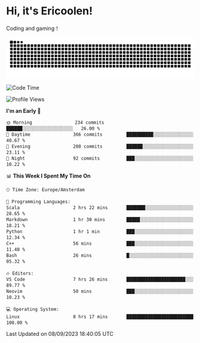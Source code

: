 # Hi, it's Ericoolen!
Coding and gaming！

<picture>
  <source media="(prefers-color-scheme: dark)" srcset="https://raw.githubusercontent.com/Eric-Song-Nop/Eric-Song-Nop/output/github-contribution-grid-snake-dark.svg">
  <source media="(prefers-color-scheme: light)" srcset="https://raw.githubusercontent.com/Eric-Song-Nop/Eric-Song-Nop/output/github-contribution-grid-snake.svg">
  <img alt="github contribution grid snake animation" src="https://raw.githubusercontent.com/Eric-Song-Nop/Eric-Song-Nop/output/github-contribution-grid-snake.svg">
</picture>

<!--START_SECTION:waka-->
![Code Time](http://img.shields.io/badge/Code%20Time-984%20hrs%2022%20mins-blue)

![Profile Views](http://img.shields.io/badge/Profile%20Views-0-blue)

**I'm an Early 🐤** 

```text
🌞 Morning                234 commits         ██████░░░░░░░░░░░░░░░░░░░   26.00 % 
🌆 Daytime                366 commits         ██████████░░░░░░░░░░░░░░░   40.67 % 
🌃 Evening                208 commits         ██████░░░░░░░░░░░░░░░░░░░   23.11 % 
🌙 Night                  92 commits          ███░░░░░░░░░░░░░░░░░░░░░░   10.22 % 
```


📊 **This Week I Spent My Time On** 

```text
🕑︎ Time Zone: Europe/Amsterdam

💬 Programming Languages: 
Scala                    2 hrs 22 mins       ███████░░░░░░░░░░░░░░░░░░   28.65 % 
Markdown                 1 hr 30 mins        █████░░░░░░░░░░░░░░░░░░░░   18.21 % 
Python                   1 hr 1 min          ███░░░░░░░░░░░░░░░░░░░░░░   12.34 % 
C++                      56 mins             ███░░░░░░░░░░░░░░░░░░░░░░   11.40 % 
Bash                     26 mins             █░░░░░░░░░░░░░░░░░░░░░░░░   05.32 % 

🔥 Editors: 
VS Code                  7 hrs 26 mins       ██████████████████████░░░   89.77 % 
Neovim                   50 mins             ███░░░░░░░░░░░░░░░░░░░░░░   10.23 % 

💻 Operating System: 
Linux                    8 hrs 17 mins       █████████████████████████   100.00 % 
```


 Last Updated on 08/09/2023 18:40:05 UTC
<!--END_SECTION:waka-->
